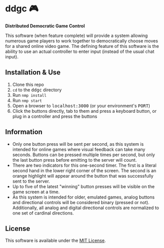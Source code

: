 # ddgc 🎮

**Distributed Democratic Game Control**

This software (when feature complete) will provide a system allowing numerous game
players to work together to democratically choose moves for a shared
online video game. The defining feature of this software is the ability
to use an actual controller to enter input (instead of the usual chat
input).

## Installation & Use

1. Clone this repo
2. `cd` to the <samp>ddgc</samp> directory
3. Run `nmp install`
4. Run `nmp start`
5. Open a browser to <samp>localhost:3000</samp> (or your environment's
   <samp>PORT</samp>)
6. Click the buttons directly, tab to them and press a keyboard button,
   or plug in a controller and press the buttons

## Information

* Only one button press will be sent per second, as this system is
  intended for online games where visual feedback can take many seconds.
  Buttons can be pressed multiple times per second, but only the last
  button press before emitting to the server will count.
* There are two indicators for this one-second timer. The first is a
  literal second hand in the lower right corner of the screen. The second
  is an orange highlight will appear around the button that was successfully
  sent to the server.
* Up to five of the latest "winning" button presses will be visible on the
  game screen at a time.
* As this system is intended for older, emulated games, analog buttons
  and directional controls will be considered binary (pressed or not).
  Additionally, all analog and digital directional controls are normalized
  to one set of cardinal directions.

## License

This software is available under the [MIT License](LICENSE).